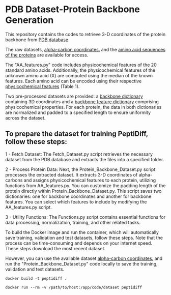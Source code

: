 # PDB Dataset-Protein Backbone Generation
 This repository contains the codes to retrieve 3-D coordinates of the protein backbone from [PDB database][1]. 
 
The raw datasets, [alpha-carbon coordinates.][2] and the [amino acid sequences of the proteins][3] are available for access.
 
The "AA_features.py" code includes physicochemical features of the 20 standard amino acids. Additionally, the physicochemical features of the unknown amino acid (X) are computed using the median of the known features. Each amino acid can be encoded using their respective [physicochemical features][4] (Table 1). 

Two pre-processed datasets are provided: a [backbone dictionary][5] containing 3D coordinates and a [backbone feature dictionary][6] comprising physicochemical properties. For each protein, the data in both dictionaries are normalized and padded to a specified length to ensure uniformity across the dataset.

[1]: https://files.wwpdb.org/pub/pdb/data/biounit/PDB/divided/

[2]: https://uottawa-my.sharepoint.com/personal/fsole078_uottawa_ca/_layouts/15/guestaccess.aspx?share=ERw4N-f4U6BNutxBZ67JtbUBF29r45VJifBIzTVFaCvcew&e=79FvMR

[3]: https://uottawa-my.sharepoint.com/personal/fsole078_uottawa_ca/_layouts/15/guestaccess.aspx?share=Eescxh5uKtRGtBtdVZ7BSc8BGGvR9GXhhaw_2mKNKMQtzg&e=EpZjyQ

[4]: https://www.sciencedirect.com/science/article/pii/S2001037023000296

[5]: https://uottawa-my.sharepoint.com/personal/fsole078_uottawa_ca/_layouts/15/guestaccess.aspx?share=EXbmb-xB6UFGi6GpWOW5tdQB2MfF6n5hNnI_A0W0Eohczw&e=g7Nnbv

[6]: https://uottawa-my.sharepoint.com/personal/fsole078_uottawa_ca/_layouts/15/guestaccess.aspx?share=EexD4tXaEhtDkyMe_a649EQBuD_uLTAJ84BV1okvF2RRrQ&e=hNgvff


## To prepare the dataset for training PeptiDiff, follow these steps:

1 - Fetch Dataset: The Fetch_Dataset.py script retrieves the necessary dataset from the PDB database and extracts the files into a specified folder.

2 - Process Protein Data: Next, the Protein_Backbone_Dataset.py script processes the extracted dataset. It extracts 3-D coordinates of alpha-carbons and assigns physicochemical features to each protein, utilizing functions from AA_features.py. You can customize the padding length of the protein directly within Protein_Backbone_Dataset.py. This script saves two dictionaries: one for backbone coordinates and another for backbone features. You can select which features to include by modifying the AA_features.py script.

3 - Utility Functions: The Functions.py script contains essential functions for data processing, normalization, training, and other related tasks.

To build the Docker image and run the container, which will automatically save training, validation and test datasets, follow these steps. Note that the process can be time-consuming and depends on your internet speed. These steps download the most recent dataset. 

However, you can use the available dataset [alpha-carbon coordinates.][2] and run the "Protein_Backbone_Dataset.py" code locally to save the training, validation and test datasets. 

```
docker build -t peptidiff .
```
```
docker run --rm -v /path/to/host:/app/code/dataset peptidiff
```
